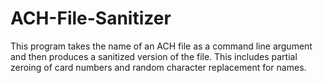 # ACH-File-Sanitizer
This program takes the name of an ACH file as a command line argument and then produces a sanitized version of the file. This includes partial zeroing of card numbers and random character replacement for names.
